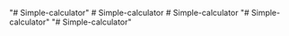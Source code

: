 "# Simple-calculator" 
#   S i m p l e - c a l c u l a t o r  
 #   S i m p l e - c a l c u l a t o r  
 "# Simple-calculator" 
"# Simple-calculator" 
